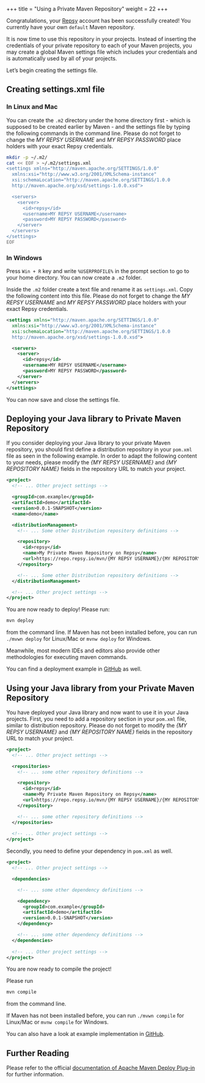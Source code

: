 +++
title = "Using a Private Maven Repository"
weight = 22
+++

Congratulations, your [Repsy](https://repsy.io) account has been successfully created! You currently have your own `default` Maven repository.

It is now time to use this repository in your projects. Instead of inserting the credentials of your private repository to each of your Maven projects, you may create a global Maven settings file which includes your credentials  and is automatically used by all of your projects. 

Let’s begin creating the settings file.

## Creating settings.xml file

### In Linux and Mac

You can create the `.m2` directory under the home directory first - which is supposed to be created earlier by Maven - and the settings file by typing the following commands in the command line. Please do not forget to change the *MY REPSY USERNAME* and *MY REPSY PASSWORD* place holders  with your exact Repsy credentials.

```bash
mkdir -p ~/.m2/
cat << EOF > ~/.m2/settings.xml
<settings xmlns="http://maven.apache.org/SETTINGS/1.0.0"
  xmlns:xsi="http://www.w3.org/2001/XMLSchema-instance"
  xsi:schemaLocation="http://maven.apache.org/SETTINGS/1.0.0
  http://maven.apache.org/xsd/settings-1.0.0.xsd">

  <servers>
    <server>
      <id>repsy</id>
      <username>MY REPSY USERNAME</username>
      <password>MY REPSY PASSWORD</password>
    </server>
  </servers>
</settings>
EOF
```

### In Windows

Press `Win + R` key and write `%USERPROFILE%` in the prompt section to go to your home directory. You can now create a `.m2` folder.

Inside the `.m2` folder create a text file and rename it as `settings.xml`. Copy the following content into this file.  Please do not forget to change the *MY REPSY USERNAME* and *MY REPSY PASSWORD* place holders  with your exact Repsy credentials.

```xml
<settings xmlns="http://maven.apache.org/SETTINGS/1.0.0"
  xmlns:xsi="http://www.w3.org/2001/XMLSchema-instance"
  xsi:schemaLocation="http://maven.apache.org/SETTINGS/1.0.0
  http://maven.apache.org/xsd/settings-1.0.0.xsd">

  <servers>
    <server>
      <id>repsy</id>
      <username>MY REPSY USERNAME</username>
      <password>MY REPSY PASSWORD</password>
    </server>
  </servers>
</settings>
```
You can now save and close the settings file.

## Deploying your Java library to Private Maven Repository

If you consider deploying your Java library to your private Maven repository,  you should first define a distribution repository in your `pom.xml` file as seen in the following example. In order to adapt the following content to your needs,  please modify the *{MY REPSY USERNAME}* and *{MY REPOSITORY NAME}* fields in the repository URL to match your project.

```xml
<project>
  <!-- ... Other project settings -->

  <groupId>com.example</groupId>
  <artifactId>demo</artifactId>
  <version>0.0.1-SNAPSHOT</version>
  <name>demo</name>

  <distributionManagement>
    <!-- ... Some other Distribution repository definitions -->

    <repository>
      <id>repsy</id>
      <name>My Private Maven Repository on Repsy</name>
      <url>https://repo.repsy.io/mvn/{MY REPSY USERNAME}/{MY REPOSITORY NAME}</url>
    </repository>

    <!-- ... Some other Distribution repository definitions -->
  </distributionManagement>

  <!-- ... Other project settings -->
</project>
```

You are now ready to deploy! Please run:

```bash
mvn deploy
```

from the command line. If Maven has not been installed before, you can run `./mvwn deploy` for Linux/Mac or `mvnw deploy` for Windows.

Meanwhile, most modern IDEs and editors also provide other methodologies for executing maven commands.

You can find a deployment example in [GitHub](https://github.com/repsyio/example-maven-deploy) as well.

## Using your Java library from your Private Maven Repository

You have deployed your Java library and now want to use it in your Java projects. First, you need to add a repository section in your `pom.xml` file, similar to distribution repository. Please do not forget to modify the *{MY REPSY USERNAME}* and *{MY REPOSITORY NAME}* fields in the repository URL to match your project.

```xml
<project>
  <!-- ... Other project settings -->

  <repositories>
    <!-- ... some other repository definitions -->

    <repository>
      <id>repsy</id>
      <name>My Private Maven Repository on Repsy</name>
      <url>https://repo.repsy.io/mvn/{MY REPSY USERNAME}/{MY REPOSITORY NAME}</url>
    </repository>

    <!-- ... some other repository definitions -->
  </repositories>
  
  <!-- ... Other project settings -->
</project>
```

Secondly, you need to define your dependency in `pom.xml` as well.

```xml
<project>
  <!-- ... Other project settings -->

  <dependencies>

    <!-- ... some other dependency definitions -->

    <dependency>
      <groupId>com.example</groupId>
      <artifactId>demo</artifactId>
      <version>0.0.1-SNAPSHOT</version>
    </dependency>

    <!-- ... some other dependency definitions -->
  </dependencies>
  
  <!-- ... Other project settings -->
</project>
```

You are now ready to compile the project!

Please run

```bash
mvn compile
```
from the command line. 

If Maven has not been installed before, you can run `./mvwn compile` for Linux/Mac or `mvnw compile` for Windows.

You can also have a look at example implementation in [GitHub](https://github.com/repsyio/example-maven-usage).

## Further Reading

Please refer to the official [documentation of Apache Maven Deploy Plug-in](https://maven.apache.org/plugins/maven-deploy-plugin/index.html) for further information.
